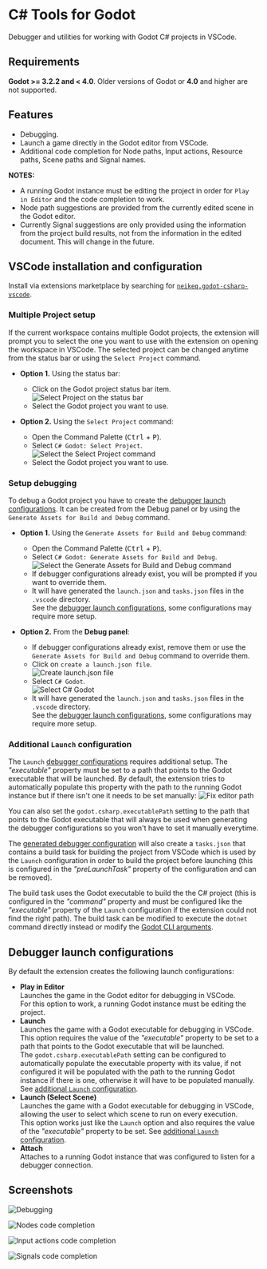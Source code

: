 # C# Tools for Godot

Debugger and utilities for working with Godot C# projects in VSCode.

## Requirements

**Godot  >= 3.2.2 and < 4.0**. Older versions of Godot or **4.0** and higher are not supported.

## Features

- Debugging.
- Launch a game directly in the Godot editor from VSCode.
- Additional code completion for Node paths, Input actions, Resource paths, Scene paths and Signal names.

**NOTES:**
- A running Godot instance must be editing the project in order for `Play in Editor` and the code completion to work.
- Node path suggestions are provided from the currently edited scene in the Godot editor.
- Currently Signal suggestions are only provided using the information from the project build
results, not from the information in the edited document. This will change in the future.

## VSCode installation and configuration

Install via extensions marketplace by searching for [`neikeq.godot-csharp-vscode`](https://marketplace.visualstudio.com/items?itemName=neikeq.godot-csharp-vscode).

### Multiple Project setup

If the current workspace contains multiple Godot projects, the extension will prompt you to select the one you want to use with the extension on opening the workspace in VSCode. The selected project can be changed anytime from the status bar or using the `Select Project` command.

- **Option 1.** Using the status bar:
  - Click on the Godot project status bar item.\
    ![Select Project on the status bar](images/setupProjectStatusbar.png)
  - Select the Godot project you want to use.

- **Option 2.** Using the `Select Project` command:
  - Open the Command Palette (<kbd>Ctrl</kbd> + <kbd>P</kbd>).
  - Select `C# Godot: Select Project`.\
    ![Select the Select Project command](images/setupProjectCommand.png)
  - Select the Godot project you want to use.

### Setup debugging

To debug a Godot project you have to create the [debugger launch configurations](#debugger-launch-configurations). It can be created from the Debug panel or by using the `Generate Assets for Build and Debug` command.

- **Option 1.** Using the `Generate Assets for Build and Debug` command:
  - Open the Command Palette (<kbd>Ctrl</kbd> + <kbd>P</kbd>).
  - Select `C# Godot: Generate Assets for Build and Debug`.\
    ![Select the Generate Assets for Build and Debug command](images/setupDebuggingCommand.png)
  - If debugger configurations already exist, you will be prompted if you want to override them.
  - It will have generated the `launch.json` and `tasks.json` files in the `.vscode` directory.\
    See the [debugger launch configurations](#debugger-launch-configurations), some configurations
    may require more setup.

- **Option 2.** From the **Debug panel**:
  - If debugger configurations already exist, remove them or use the
    `Generate Assets for Build and Debug` command to override them.
  - Click on `create a launch.json file`.\
    ![Create launch.json file](images/setupDebuggingCreate.png)
  - Select `C# Godot`.\
    ![Select C# Godot](images/setupDebuggingSelectGodot.png)
  - It will have generated the `launch.json` and `tasks.json` files in the `.vscode` directory.\
    See the [debugger launch configurations](#debugger-launch-configurations), some configurations
    may require more setup.

### Additional `Launch` configuration

The `Launch` [debugger configurations](#debugger-launch-configurations) requires additional setup. The _"executable"_ property must be set to a path that points to the Godot executable that will be launched. By default, the extension tries to automatically populate this property with the path to the running Godot instance but if there isn't one it needs to be set manually:
![Fix editor path](images/setupDebuggingGodotPath.png)

You can also set the `godot.csharp.executablePath` setting to the path that points to the Godot executable that will always be used when generating the debugger configurations so you won't have to set it manually everytime.

The [generated debugger configuration](#setup-debugging) will also create a `tasks.json` that contains a build task for building the project from VSCode which is used by the `Launch` configuration in order to build the project before launching (this is configured in the _"preLaunchTask"_ property of the configuration and can be removed).

The build task uses the Godot executable to build the the C# project (this is configured in the _"command"_ property and must be configured like the _"executable"_ property of the `Launch` configuration if the extension could not find the right path). The build task can be modified to execute the `dotnet` command directly instead or modify the [Godot CLI arguments](https://docs.godotengine.org/en/3.4/getting_started/editor/command_line_tutorial.html#command-line-reference).

## Debugger launch configurations

By default the extension creates the following launch configurations:

- **Play in Editor**\
  Launches the game in the Godot editor for debugging in VSCode.\
  For this option to work, a running Godot instance must be editing the project.
- **Launch**\
  Launches the game with a Godot executable for debugging in VSCode.\
  This option requires the value of the _"executable"_ property to be set to
  a path that points to the Godot executable that will be launched.\
  The `godot.csharp.executablePath` setting can be configured to automatically populate the
  executable property with its value, if not configured it will be populated with the path
  to the running Godot instance if there is one, otherwise it will have to be populated manually.
  See [additional `Launch` configuration](#additional-launch-configuration).
- **Launch (Select Scene)**\
  Launches the game with a Godot executable for debugging in VSCode, allowing the user
  to select which scene to run on every execution.\
  This option works just like the `Launch` option and also requires the value
  of the _"executable"_ property to be set.
  See [additional `Launch` configuration](#additional-launch-configuration).
- **Attach**\
  Attaches to a running Godot instance that was configured to listen for a debugger connection.

## Screenshots

![Debugging](images/debugging.png)

![Nodes code completion](images/codeCompletionNodePaths.png)

![Input actions code completion](images/codeCompletionInputActions.png)

![Signals code completion](images/codeCompletionSignals.png)

